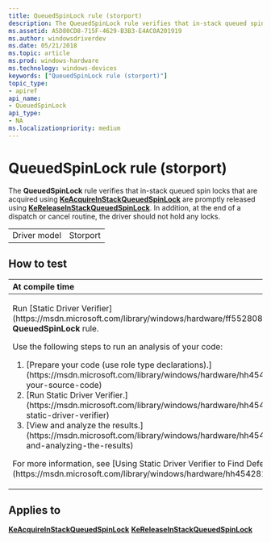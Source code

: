 ```yaml
---
title: QueuedSpinLock rule (storport)
description: The QueuedSpinLock rule verifies that in-stack queued spin locks that are acquired using KeAcquireInStackQueuedSpinLock are promptly released using KeReleaseInStackQueuedSpinLock.
ms.assetid: A5D80CD8-715F-4629-B3B3-E4AC0A201919
ms.author: windowsdriverdev
ms.date: 05/21/2018
ms.topic: article
ms.prod: windows-hardware
ms.technology: windows-devices
keywords: ["QueuedSpinLock rule (storport)"]
topic_type:
- apiref
api_name:
- QueuedSpinLock
api_type:
- NA
ms.localizationpriority: medium
---
```


# QueuedSpinLock rule (storport)


The **QueuedSpinLock** rule verifies that in-stack queued spin locks that are acquired using [**KeAcquireInStackQueuedSpinLock**](https://msdn.microsoft.com/library/windows/hardware/ff551899) are promptly released using [**KeReleaseInStackQueuedSpinLock**](https://msdn.microsoft.com/library/windows/hardware/ff553130). In addition, at the end of a dispatch or cancel routine, the driver should not hold any locks.

|              |          |
|--------------|----------|
| Driver model | Storport |

How to test
-----------

<table>
<colgroup>
<col width="100%" />
</colgroup>
<thead>
<tr class="header">
<th align="left">At compile time</th>
</tr>
</thead>
<tbody>
<tr class="odd">
<td align="left"><p>Run [Static Driver Verifier](https://msdn.microsoft.com/library/windows/hardware/ff552808) and specify the <strong>QueuedSpinLock</strong> rule.</p>
Use the following steps to run an analysis of your code:
<ol>
<li>[Prepare your code (use role type declarations).](https://msdn.microsoft.com/library/windows/hardware/hh454281#preparing-your-source-code)</li>
<li>[Run Static Driver Verifier.](https://msdn.microsoft.com/library/windows/hardware/hh454281#running-static-driver-verifier)</li>
<li>[View and analyze the results.](https://msdn.microsoft.com/library/windows/hardware/hh454281#viewing-and-analyzing-the-results)</li>
</ol>
<p>For more information, see [Using Static Driver Verifier to Find Defects in Drivers](https://msdn.microsoft.com/library/windows/hardware/hh454281).</p></td>
</tr>
</tbody>
</table>

Applies to
----------

[**KeAcquireInStackQueuedSpinLock**](https://msdn.microsoft.com/library/windows/hardware/ff551899)
[**KeReleaseInStackQueuedSpinLock**](https://msdn.microsoft.com/library/windows/hardware/ff553130)
 

 





